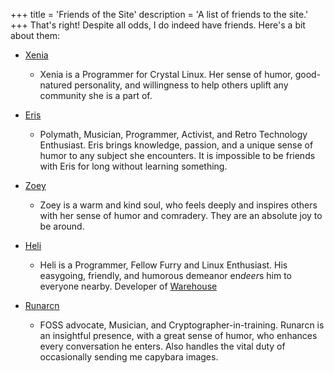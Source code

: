 +++
title = 'Friends of the Site'
description = 'A list of friends to the site.'
+++
That's right! Despite all odds, I do indeed have friends. Here's a bit about them:

*   [Xenia](https://axtlos.neocities.org/)

    * Xenia is a Programmer for Crystal Linux. Her sense of humor, good-natured personality, and willingness to help others uplift any community she is a part of.

*   [Eris](https://eris.gay/)

    * Polymath, Musician, Programmer, Activist, and Retro Technology Enthusiast. Eris brings knowledge, passion, and a unique sense of humor to any subject she encounters. It is impossible to be friends with Eris for long without learning something.

*   [Zoey](https://zoey.blahaj.land)
    
    * Zoey is a warm and kind soul, who feels deeply and inspires others with her sense of humor and comradery. They are an absolute joy to be around.
    
*   [Heli](https://heliguy.neocities.org/)

    * Heli is a Programmer, Fellow Furry and Linux Enthusiast. His easygoing, friendly, and humorous demeanor en*deer*s him to everyone nearby. Developer of [Warehouse](https://github.com/flattool/warehouse)

*   [Runarcn](https://runarcn.bearblog.dev)

    * FOSS advocate, Musician, and Cryptographer-in-training. Runarcn is an insightful presence, with a great sense of humor, who enhances every conversation he enters. Also handles the vital duty of occasionally sending me capybara images.